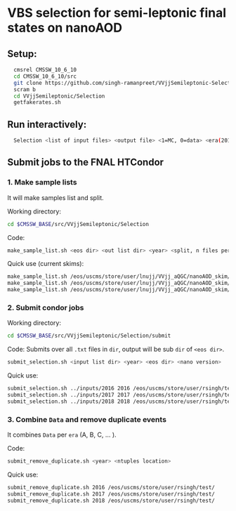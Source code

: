# VBS selection for semi-leptonic final states on nanoAOD

## Setup:

```bash
  cmsrel CMSSW_10_6_10
  cd CMSSW_10_6_10/src
  git clone https://github.com/singh-ramanpreet/VVjjSemileptonic-Selection.git VVjjSemileptonic/Selection
  scram b
  cd VVjjSemileptonic/Selection
  getfakerates.sh
```

## Run interactively: 

```bash
  Selection <list of input files> <output file> <1=MC, 0=data> <era(2016 or 2017)> <nanoaod version(7 only)>
```

## Submit jobs to the FNAL HTCondor

### 1. Make sample lists

It will make samples list and split.

Working directory:
```bash
cd $CMSSW_BASE/src/VVjjSemileptonic/Selection
```

Code:

```bash
make_sample_list.sh <eos dir> <out list dir> <year> <split, n files per list> 
```

Quick use (current skims):

```bash
make_sample_list.sh /eos/uscms/store/user/lnujj/VVjj_aQGC/nanoAOD_skim/Run2016_v7_2021-07-15/ inputs 2016 10
make_sample_list.sh /eos/uscms/store/user/lnujj/VVjj_aQGC/nanoAOD_skim/Run2017_v7_2021-07-15/ inputs 2017 10
make_sample_list.sh /eos/uscms/store/user/lnujj/VVjj_aQGC/nanoAOD_skim/Run2018_v7_2021-07-15/ inputs 2018 10
```

### 2. Submit condor jobs

Working directory:

```bash
cd $CMSSW_BASE/src/VVjjSemileptonic/Selection/submit
```

Code: Submits over all `.txt` files in `dir`, output will be sub `dir` of `<eos dir>`.

```bash
submit_selection.sh <input list dir> <year> <eos dir> <nano version>
```

Quick use:

```bash
submit_selection.sh ../inputs/2016 2016 /eos/uscms/store/user/rsingh/test/
submit_selection.sh ../inputs/2017 2017 /eos/uscms/store/user/rsingh/test/
submit_selection.sh ../inputs/2018 2018 /eos/uscms/store/user/rsingh/test/
```

### 3. Combine `Data` and remove duplicate events

It combines `Data` per `era` (A, B, C, ... ).

Code:

```bash
submit_remove_duplicate.sh <year> <ntuples location>
```

Quick use:

```bash
submit_remove_duplicate.sh 2016 /eos/uscms/store/user/rsingh/test/
submit_remove_duplicate.sh 2017 /eos/uscms/store/user/rsingh/test/
submit_remove_duplicate.sh 2018 /eos/uscms/store/user/rsingh/test/
```
